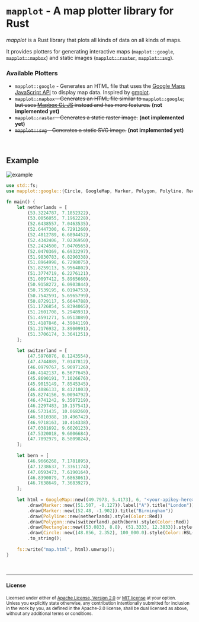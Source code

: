 # `mapplot` - A map plotter library for Rust
_mapplot_ is a Rust library that plots all kinds of data on all kinds of maps.

It provides plotters for generating interactive maps (`mapplot::google`, ~~`mapplot::mapbox`~~) and static images
(~~`mapplot::raster`~~, ~~`mapplot::svg`~~).

### Available Plotters
- `mapplot::google` - Generates an HTML file that uses the
  [Google Maps JavaScript API](https://developers.google.com/maps/documentation/javascript/overview) to display map
  data. Inspired by [gmplot](https://github.com/gmplot/gmplot).
- ~~`mapplot::mapbox` - Generates an HTML file similar to `mapplot::google`, but uses
  [Mapbox GL JS](https://github.com/mapbox/mapbox-gl-js) instead and has more features.~~ **(not implemented yet)**
- ~~`mapplot::raster` - Generates a static raster image.~~ **(not implemented yet)**
- ~~`mapplot::svg` - Generates a static SVG image.~~ **(not implemented yet)**

<br>

## Example
![example](https://i.imgur.com/opOfZ4A.png)

```rust
use std::fs;
use mapplot::google::{Circle, GoogleMap, Marker, Polygon, Polyline, Rectangle, style::Color};

fn main() {
    let netherlands = [
        (53.3224787, 7.1852322),
        (53.0056055, 7.1962228),
        (52.6438557, 7.0463535),
        (52.6447300, 6.7291260),
        (52.4812789, 6.6894452),
        (52.4342406, 7.0236950),
        (52.2424500, 7.0470565),
        (52.0470369, 6.6932297),
        (51.9830783, 6.8290338),
        (51.8964998, 6.7298075),
        (51.8259113, 5.9564802),
        (51.3774719, 6.2276121),
        (51.0097412, 5.8965660),
        (50.9158272, 6.0903844),
        (50.7539195, 6.0194753),
        (50.7542591, 5.6965799),
        (50.8729117, 5.6644788),
        (51.1726854, 5.8394065),
        (51.2601708, 5.2948931),
        (51.4591271, 5.0513089),
        (51.4187846, 4.3904119),
        (51.2176932, 3.8900991),
        (51.3706174, 3.3641251),
    ];
    
    let switzerland = [
        (47.5976076, 8.1243554),
        (47.4744889, 7.0147812),
        (46.0979767, 5.9697126),
        (46.4142137, 6.5677645),
        (45.8690191, 7.1026676),
        (45.9015149, 7.8545345),
        (46.4086133, 8.4121003),
        (45.8274156, 9.0094792),
        (46.4741242, 9.3507219),
        (46.2297483, 10.157541),
        (46.5731435, 10.068260),
        (46.5810388, 10.496742),
        (46.9718163, 10.414338),
        (47.0381692, 9.6020123),
        (47.5320018, 9.6006684),
        (47.7892979, 8.5809824),
    ];
    
    let bern = [
        (46.9666268, 7.1781895),
        (47.1238637, 7.3361174),
        (47.0593473, 7.6190164),
        (46.8390079, 7.6863061),
        (46.7638649, 7.3683927),
    ];
    
    let html = GoogleMap::new((49.7973, 5.4173), 6, "<your-apikey-here>")
        .draw(Marker::new((51.507, -0.127)).label("A").title("London"))
        .draw(Marker::new((52.48, -1.902)).title("Birmingham"))
        .draw(Polyline::new(netherlands).style(Color::Red))
        .draw(Polygon::new(switzerland).path(bern).style(Color::Red))
        .draw(Rectangle::new((53.0833, 8.8), (51.3333, 12.3833)).style(Color::Green).editable(true).draggable(true))
        .draw(Circle::new((48.856, 2.352), 100_000.0).style(Color::HSL(200, 128, 100))) // Paris
        .to_string();
    
    fs::write("map.html", html).unwrap();
}
```

<br>

---

#### License
<sup>
Licensed under either of <a href="LICENSE-APACHE">Apache License, Version 
2.0</a> or <a href="LICENSE-MIT">MIT license</a> at your option.
</sup>
<br>
<sub>
Unless you explicitly state otherwise, any contribution intentionally submitted
for inclusion in the work by you, as defined in the Apache-2.0 license, shall be
dual licensed as above, without any additional terms or conditions.
</sub>
